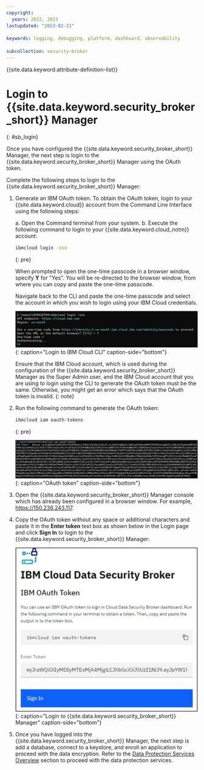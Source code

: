 ```yaml
---
copyright:
  years: 2022, 2023
lastupdated: "2023-02-21"

keywords: logging, debugging, platform, dashboard, observability

subcollection: security-broker
---
```


{{site.data.keyword.attribute-definition-list}}

# Login to {{site.data.keyword.security_broker_short}} Manager
{: #sb_login}

Once you have configured the {{site.data.keyword.security_broker_short}} Manager, the next step
is login to the {{site.data.keyword.security_broker_short}} Manager using the OAuth token.

Complete the following steps to login to the {{site.data.keyword.security_broker_short}} Manager:

1. Generate an IBM OAuth token. To obtain the OAuth token, login to your {{site.data.keyword.cloud}} account from the Command Line Interface using the following steps:

   a. Open the Command terminal from your system.
   b. Execute the following command to login to your {{site.data.keyword.cloud_notm}} account:
   ```sh
   ibmcloud login -sso
   ```
   {: pre}

   When prompted to open the one-time passcode in a browser window, specify **Y** for "Yes". You will be re-directed to the browser window, from where you can copy and paste the one-time passcode. 

   Navigate back to the CLI and paste the one-time passcode and select the account in which you wish to login using your IBM Cloud credentials. 

   ![Login to IBM Cloud CLI](../images/ibm_cli.svg){: caption="Login to IBM Cloud CLI" caption-side="bottom"}

   Ensure that the IBM Cloud account, which is used during the configuration of the {{site.data.keyword.security_broker_short}} Manager as the Super Admin user, and the IBM Cloud account that you are using to login using the CLI to generate the OAuth token must be the same. Otherwise, you might get an error which says that the OAuth token is invalid.
   {: note}
    
2. Run the following command to generate the OAuth token:
   ```sh
   ibmcloud iam oauth-tokens
   ```
   {: pre}

   ![OAuth token](../images/oauth_token.svg){: caption="OAuth token" caption-side="bottom"}

3. Open the {{site.data.keyword.security_broker_short}} Manager console which has already been configured in a browser window. For example, https://150.238.243.117.

4. Copy the OAuth token without any space or additional characters and paste it in the **Enter token** text box as shown below in the Login page and click **Sign In** to login to the {{site.data.keyword.security_broker_short}} Manager:

   ![Login to {{site.data.keyword.security_broker_short}} Manager](../images/sb_login.svg){: caption="Login to {{site.data.keyword.security_broker_short}} Manager" caption-side="bottom"}
    
5. Once you have logged into the {{site.data.keyword.security_broker_short}} Manager, the next step is add a database, connect to a keystore, and enroll an application to proceed with the data encryption. Refer to the [Data Protection Services Overview](/docs/security-broker?topic=security-broker-sb_encrypt_progress) section to proceed with the data protection services.
